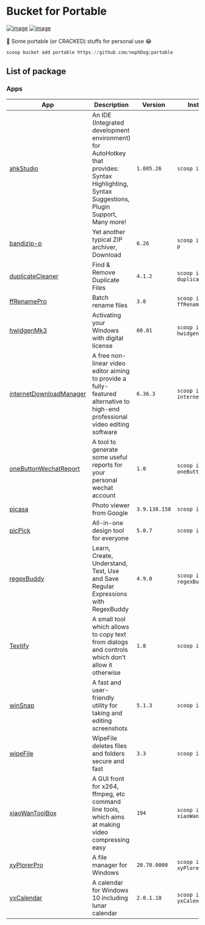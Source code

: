 # Bucket for Portable
<a href="https://github.com/nophDog/portable/tree/master/bucket"><img src="https://img.shields.io/badge/manifests-16-brightgreen" alt="image" style="max-width:100%;"></a>
<a href="https://github.com/nophDog/portable/tree/master/bucket"><img src="https://img.shields.io/badge/quality-99%25-red" alt="image" style="max-width:100%;"></a>
<br>
<br>
🚀 Some portable (or CRACKED) stuffs for personal use 😂

```powershell
scoop bucket add portable https://github.com/nophDog/portable
```

## List of package

### Apps

| App | Description | Version | Install Command |
|-----|-------------|---------|-----------------|
| [ahkStudio](http://www.maestrith.com/ahk-studio) | An IDE (Integrated development environment) for AutoHotkey that provides: Syntax Highlighting, Syntax Suggestions, Plugin Support, Many more! | `1.005.26` | `scoop install ahkStudio` |
| [bandizip-p](https://en.bandisoft.com/bandizip) | Yet another typical ZIP archiver, Download | `6.26` | `scoop install bandizip-p` |
| [duplicateCleaner](https://www.duplicatecleaner.com/) | Find & Remove Duplicate Files | `4.1.2` | `scoop install duplicateCleaner` |
| [ffRenamePro](https://www.duplicatecleaner.com/) | Batch rename files | `3.0` | `scoop install ffRenamePro` |
| [hwidgenMk3](https://bfas237blog.info/downloads/hwidgen-windows-10-digital-license-activator/00/) | Activating your Windows with digital license | `60.01` | `scoop install hwidgenMk3` |
| [internetDownloadManager](https://www.internetdownloadmanager.com) | A free non-linear video editor aiming to provide a fully-featured alternative to high-end professional video editing software | `6.36.3` | `scoop install internetDownloadManager` |
| [oneButtonWechatReport](Unknown) | A tool to generate some useful reports for your personal wechat account | `1.0` | `scoop install oneButtonWechatReport` |
| [picasa](https://picasa.en.uptodown.com/windows) | Photo viewer from Google | `3.9.138.150` | `scoop install picasa` |
| [picPick](https://picpick.app) | All-in-one design tool for everyone | `5.0.7` | `scoop install picPick` |
| [regexBuddy](https://www.regexbuddy.com/) | Learn, Create, Understand, Test, Use and Save Regular Expressions with RegexBuddy | `4.9.0` | `scoop install regexBuddy` |
| [Textify](https://rammichael.com/textify) | A small tool which allows to copy text from dialogs and controls which don’t allow it otherwise | `1.8` | `scoop install Textify` |
| [winSnap](https://www.ntwind.com/software/winsnap.html) | A fast and user-friendly utility for taking and editing screenshots | `5.1.3` | `scoop install winSnap` |
| [wipeFile](https://www.gaijin.at/en/software/wipefile) | WipeFile deletes files and folders secure and fast | `3.3` | `scoop install wipeFile` |
| [xiaoWanToolBox](https://maruko.appinn.me) | A GUI front for x264, ffmpeg, etc command line tools, which aims at making video compressing easy | `194` | `scoop install xiaoWanToolBox` |
| [xyPlorerPro](https://xyplorer.com) | A file manager for Windows | `20.70.0000` | `scoop install xyPlorerPro` |
| [yxCalendar](http://www.youxiao.cn) | A calendar for Windows 10 including lunar calendar | `2.0.1.18` | `scoop install yxCalendar` |